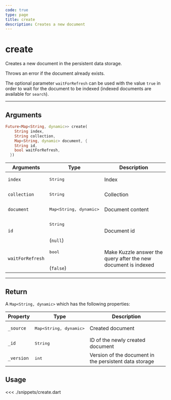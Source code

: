 ```yaml
---
code: true
type: page
title: create
description: Creates a new document
---
```


# create

Creates a new document in the persistent data storage.

Throws an error if the document already exists.

The optional parameter `waitForRefresh` can be used with the value `true` in order to wait for the document to be indexed (indexed documents are available for `search`).

---

## Arguments

```dart
Future<Map<String, dynamic>> create(
    String index,
    String collection,
    Map<String, dynamic> document, {
    String id,
    bool waitForRefresh,
  })
```

| Arguments          | Type                                         | Description                       |
| ------------------ | -------------------------------------------- | --------------------------------- |
| `index`            | <pre>String</pre>                            | Index                             |
| `collection`       | <pre>String</pre>                            | Collection                        |
| `document`         | <pre>Map<String, dynamic></pre> | Document content |
| `id`          | <pre>String</pre><br>(`null`)         | Document id               |
| `waitForRefresh`          | <pre>bool</pre><br>(`false`)         | Make Kuzzle answer the query after the new document is indexed |

---

## Return

A `Map<String, dynamic>` which has the following properties:

| Property     | Type                         | Description                      |
|------------- |----------------------------- |--------------------------------- |
| `_source`    | <pre>Map<String, dynamic></pre> | Created document                 |
| `_id`        | <pre>String</pre>            | ID of the newly created document                       |
| `_version`   | <pre>int</pre>           | Version of the document in the persistent data storage |

## Usage

<<< ./snippets/create.dart
